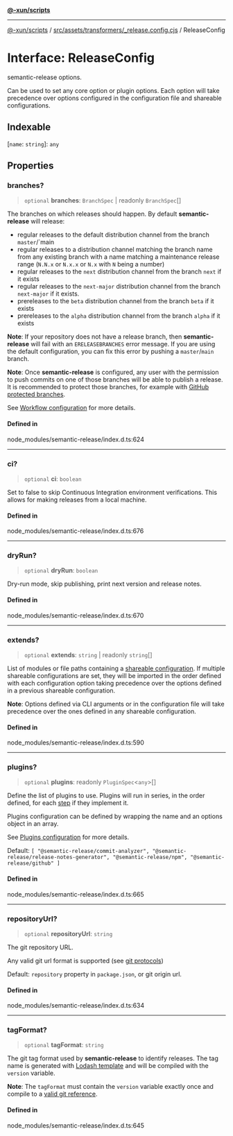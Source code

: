 [**@-xun/scripts**](../../../../../README.md)

***

[@-xun/scripts](../../../../../README.md) / [src/assets/transformers/\_release.config.cjs](../README.md) / ReleaseConfig

# Interface: ReleaseConfig

semantic-release options.

Can be used to set any core option or plugin options.
Each option will take precedence over options configured in the
configuration file and shareable configurations.

## Indexable

 \[`name`: `string`\]: `any`

## Properties

### branches?

> `optional` **branches**: `BranchSpec` \| readonly `BranchSpec`[]

The branches on which releases should happen. By default
**semantic-release** will release:

 * regular releases to the default distribution channel from the
   branch `master`/`main
 * regular releases to a distribution channel matching the branch
   name from any existing branch with a name matching a maintenance
   release range (`N.N.x` or `N.x.x` or `N.x` with `N` being a
   number)
 * regular releases to the `next` distribution channel from the
   branch `next` if it exists
 * regular releases to the `next-major` distribution channel from
   the branch `next-major` if it exists.
 * prereleases to the `beta` distribution channel from the branch
   `beta` if it exists
 * prereleases to the `alpha` distribution channel from the branch
   `alpha` if it exists

**Note**: If your repository does not have a release branch, then
**semantic-release** will fail with an `ERELEASEBRANCHES` error
message. If you are using the default configuration, you can fix
this error by pushing a `master`/`main` branch.

**Note**: Once **semantic-release** is configured, any user with the
permission to push commits on one of those branches will be able to
publish a release. It is recommended to protect those branches, for
example with [GitHub protected branches](https://help.github.com/articles/about-protected-branches).

See [Workflow configuration](https://semantic-release.gitbook.io/semantic-release/usage/workflow-configuration#workflow-configuration)
for more details.

#### Defined in

node\_modules/semantic-release/index.d.ts:624

***

### ci?

> `optional` **ci**: `boolean`

Set to false to skip Continuous Integration environment verifications.
This allows for making releases from a local machine.

#### Defined in

node\_modules/semantic-release/index.d.ts:676

***

### dryRun?

> `optional` **dryRun**: `boolean`

Dry-run mode, skip publishing, print next version and release notes.

#### Defined in

node\_modules/semantic-release/index.d.ts:670

***

### extends?

> `optional` **extends**: `string` \| readonly `string`[]

List of modules or file paths containing a
[shareable configuration](https://semantic-release.gitbook.io/semantic-release/usage/shareable-configurations).
If multiple shareable configurations are set, they will be imported
in the order defined with each configuration option taking
precedence over the options defined in a previous shareable
configuration.

**Note**: Options defined via CLI arguments or in the configuration
file will take precedence over the ones defined in any shareable
configuration.

#### Defined in

node\_modules/semantic-release/index.d.ts:590

***

### plugins?

> `optional` **plugins**: readonly `PluginSpec`\<`any`\>[]

Define the list of plugins to use. Plugins will run in series, in
the order defined, for each [step](https://semantic-release.gitbook.io/semantic-release/#release-steps)
if they implement it.

Plugins configuration can be defined by wrapping the name and an
options object in an array.

See [Plugins configuration](https://semantic-release.gitbook.io/semantic-release/usage/plugins#plugins)
for more details.

Default: `[
    "@semantic-release/commit-analyzer",
    "@semantic-release/release-notes-generator",
    "@semantic-release/npm",
    "@semantic-release/github"
]`

#### Defined in

node\_modules/semantic-release/index.d.ts:665

***

### repositoryUrl?

> `optional` **repositoryUrl**: `string`

The git repository URL.

Any valid git url format is supported (see
[git protocols](https://git-scm.com/book/en/v2/Git-on-the-Server-The-Protocols))

Default: `repository` property in `package.json`, or git origin url.

#### Defined in

node\_modules/semantic-release/index.d.ts:634

***

### tagFormat?

> `optional` **tagFormat**: `string`

The git tag format used by **semantic-release** to identify
releases. The tag name is generated with [Lodash template](https://lodash.com/docs#template)
and will be compiled with the `version` variable.

**Note**: The `tagFormat` must contain the `version` variable
exactly once and compile to a
[valid git reference](https://git-scm.com/docs/git-check-ref-format#_description).

#### Defined in

node\_modules/semantic-release/index.d.ts:645
